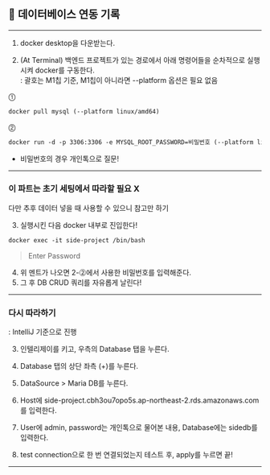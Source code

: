 ## 📝 데이터베이스 연동 기록

----
1. docker desktop을 다운받는다.    
   
2. (At Terminal) 백엔드 프로젝트가 있는 경로에서 아래 명령어들을 순차적으로 실행시켜 
   docker를 구동한다.   
: 괄호는 M1칩 기준, M1칩이 아니라면 --platform 옵션은 필요 없음

⓵
```dockerfile
docker pull mysql (--platform linux/amd64) 
```

⓶

```dockerfile
docker run -d -p 3306:3306 -e MYSQL_ROOT_PASSWORD=비밀번호 (--platform linux/amd64) --name side-project mysql
```   
- 비밀번호의 경우 개인톡으로 질문!

--- 
### 이 파트는 초기 세팅에서 따라할 필요 X 
다만 추후 데이터 넣을 때 사용할 수 있으니 참고만 하기

3. 실행시킨 다음 docker 내부로 진입한다!
```dockerfile
docker exec -it side-project /bin/bash
```

> Enter Password
4. 위 멘트가 나오면 2-⓶에서 사용한 비밀번호를 입력해준다. 
5. 그 후 DB CRUD 쿼리를 자유롭게 날린다!

---

### 다시 따라하기
: IntelliJ 기준으로 진행

3. 인텔리제이를 키고, 우측의 Database 탭을 누른다. 


4. Database 탭의 상단 좌측 (+)를 누른다.     


5. DataSource > Maria DB를 누른다.     


6. Host에 side-project.cbh3ou7opo5s.ap-northeast-2.rds.amazonaws.com 를 입력한다.    


7. User에 admin, password는 개인톡으로 물어본 내용, Database에는 sidedb를 입력한다.     


8. test connection으로 한 번 연결되었는지 테스트 후, apply를 누르면 끝!     

---
